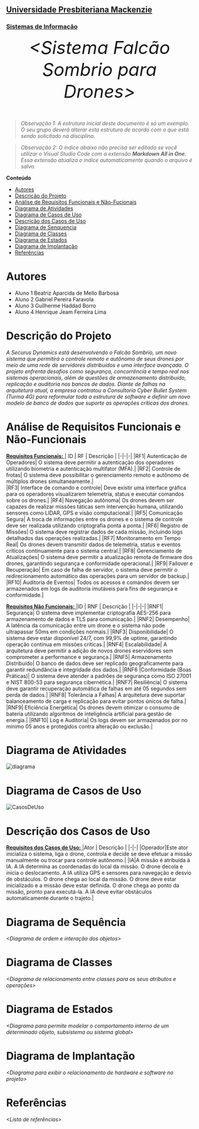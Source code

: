 <h2><a href= "https://www.mackenzie.br">Universidade Presbiteriana Mackenzie</a></h2>
<h3><a href= "https://www.mackenzie.br/graduacao/sao-paulo-higienopolis/sistemas-de-informacao">Sistemas de Informação</a></h3>


<font size="+12"><center>
*&lt;Sistema Falcão Sombrio para Drones&gt;*
</center></font>

>*Observação 1: A estrutura inicial deste documento é só um exemplo. O seu grupo deverá alterar esta estrutura de acordo com o que está sendo solicitado na disciplina.*

>*Observação 2: O índice abaixo não precisa ser editado se você utilizar o Visual Studio Code com a extensão **Markdown All in One**. Essa extensão atualiza o índice automaticamente quando o arquivo é salvo.*

**Conteúdo**

- [Autores](#nome-alunos)
- [Descrição do Projeto](#introdução-do-projeto)
- [Análise de Requisitos Funcionais e Não-Fucionais](#descrição-dos-requisitos)
- [Diagrama de Atividades](#diagrama-de-atividades) 
- [Diagrama de Casos de Uso](#diagrama-de-comportamento-atores)
- [Descrição dos Casos de Uso](#descrição-das-funcões)
- [Diagrama de Senquencia](#diagrama-de-ordem-interações)
- [Diagrama de Classes](#diagrama-orientado-objetos)
- [Diagrama de Estados](#diagrama-estrutura-componente)
- [Diagrama de Implantação](#diagrama-de-hardware-software)
- [Referências](#referências)


# Autores

* Aluno 1 Beatriz Aparcida de Mello Barbosa
* Aluno 2 Gabriel Pereira Faravola
* Aluno 3 Guilherme Haddad Borro
* Aluno 4 Henrique Jeam Ferreira Lima

# Descrição do Projeto

*A Securus Dynamics está desenvolvendo o Falcão Sombrio, um novo sistema que permitirá o controle remoto e autônomo de seus drones por meio de uma rede de servidores distribuídos e uma interface avançada. O projeto enfrenta desafios como segurança, concorrência e tempo real nos sistemas operacionais, além de questões de armazenamento distribuído, replicação e auditoria nos bancos de dados. Diante de falhas na arquitetura atual, a empresa contratou a Consultoria Cyber Bullet System (Turma 4G) para reformular toda a estrutura de software e definir um novo modelo de banco de dados que suporte as operações críticas dos drones.*

# Análise de Requisitos Funcionais e Não-Funcionais

 <ins> **Requisitos Funcionais:** </ins>
| ID | RF | Descrição |
|-|-|-|
|RF1| Autenticação de Operadores| O sistema deve permitir a autenticação dos operadores utilizando biometria e autenticação multifator (MFA).|
|RF2| Controle de frotas| O sistema deve possibilitar o gerenciamento remoto e autônomo de múltiplos drones simultaneamente.|  
|RF3| Interface de comando e controle| Deve existir uma interface gráfica para os operadores visualizarem telemetria, status e executar comandos sobre os drones.|
|RF4| Navegação autônoma| Os drones devem ser capazes de realizar missões táticas sem intervenção humana, utilizando sensores como LIDAR, GPS e visão computacional.|
|RF5| Comunicação Segura| A troca de informações entre os drones e o sistema de controle deve ser realizada utilizando criptografia ponta a ponta.|
|RF6| Registro de Missões| O sistema deve registrar dados de cada missão, incluindo logs detalhados das operações realizadas.|
|RF7| Monitoramento em Tempo Real| Os drones devem transmitir dados de telemetria, status e eventos críticos continuamente para o sistema central.|
|RF8| Gerenciamento de Atualizações| O sistema deve permitir a atualização remota de firmware dos drones, garantindo segurança e conformidade operacional.|
|RF9| Failover e Recuperação| Em caso de falha de servidor, o sistema deve permitir o redirecionamento automático das operações para um servidor de backup.|
|RF10| Auditoria de Eventos| Todos os acessos e comandos devem ser armazenados em logs de auditoria imutáveis para fins de segurança e conformidade.|


 <ins> **Requisitos Não Funcionais:** </ins>
|ID | RNF | Descrição |
|-|-|-|
|RNF1| Segurança| O sistema deve implementar criptografia AES-256 para armazenamento de dados e TLS para comunicação.|
|RNF2| Desempenho| A latência da comunicação entre um drone e o sistema não pode ultrapassar 50ms em condições normais.|
|RNF3| Disponibilidade| O sistema deve estar disponível 24/7, com 99,9% de uptime, garantindo operação contínua em missões críticas.|
|RNF4| Escalabilidade| A arquitetura deve permitir a adição de novos drones eservidores sem comprometer a performance e segurança.|
|RNF5| Armazenamento Distribuído| O banco de dados deve ser replicado geograficamente para garantir redundância e integridade dos dados.|
|RNF6 |Conformidade (Boas Práticas)| O sistema deve atender a padrões de segurança como ISO 27001 e NIST 800-53 para segurança cibernética.|
|RNF7| Resiliência| O sistema deve garantir recuperação automática de falhas em até 05 segundos sem perda de dados.|
|RNF8| Tolerância a Falhas| A arquitetura deve suportar balanceamento de carga e replicação para evitar pontos únicos de falha.|
|RNF9| Eficiência Energética| Os drones devem otimizar o consumo de bateria utilizando algoritmos de inteligência artificial para gestão de energia.|
|RNF10| Log e Auditoria| Os logs devem ser armazenados por no mínimo 05 anos e protegidos contra alteração ou exclusão.|

# Diagrama de Atividades

![diagrama](https://github.com/user-attachments/assets/3441ac48-9478-4d90-aee6-326a47ad287d)

# Diagrama de Casos de Uso

![CasosDeUso](https://github.com/user-attachments/assets/6f8e62ce-7976-4843-aa66-bbe842688690)


# Descrição dos Casos de Uso

 <ins> **Requisitos dos Casos de Uso:** </ins>
|Ator | Descrição |
|-|-|
|Operador|Este ator inicializa o sistema, liga o drone, controla e decide se deve efetuar a missão manualmente ou trocar para controle autônomo.|
|IA|A missão é atribuída à IA. A IA determina as coordenadas do local da missão.
O drone decola e inicia o deslocamento.
A IA utiliza GPS e sensores para navegação e desvio de obstáculos.
O drone chega ao local da missão.
O drone deve estar inicializado e a missão deve estar definida.
O drone chega ao ponto da missão, pronto para executá-la.
A IA deve evitar obstáculos automaticamente durante o trajeto.|

# Diagrama de Sequência

*&lt;Diagrama de ordem e interação dos objetos&gt;*

# Diagrama de Classes

*&lt;Diagrama de relacionamento entre classes para os seus atributos e operações&gt;*

# Diagrama de Estados

*&lt;Diagrama para permite modelar o comportamento interno de um determinado objeto, subsistema ou sistema global&gt;*

# Diagrama de Implantação

*&lt;Diagrama para exibir o relacionamento de hardware e software no projeto&gt;*

# Referências

*&lt;Lista de referências&gt;*

